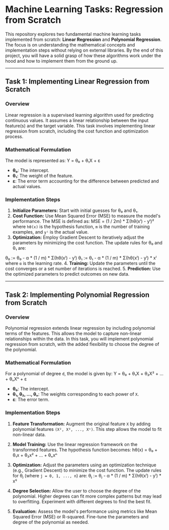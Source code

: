 # Machine Learning Tasks: Regression from Scratch

This repository explores two fundamental machine learning tasks implemented from scratch: **Linear Regression** and **Polynomial Regression**. The focus is on understanding the mathematical concepts and implementation steps without relying on external libraries. By the end of this project, you will have a solid grasp of how these algorithms work under the hood and how to implement them from the ground up.

---

## Task 1: Implementing Linear Regression from Scratch

### Overview
Linear regression is a supervised learning algorithm used for predicting continuous values. It assumes a linear relationship between the input feature(s) and the target variable. This task involves implementing linear regression from scratch, including the cost function and optimization process.

### Mathematical Formulation
The model is represented as: Y = θ₀ + θ₁X + ε

- **θ₀**: The intercept.
- **θ₁**: The weight of the feature.
- **ε**: The error term accounting for the difference between predicted and actual values.

### Implementation Steps
1. **Initialize Parameters:** Start with initial guesses for θ₀ and θ₁.
2. **Cost Function:** Use Mean Squared Error (MSE) to measure the model's performance. The MSE is defined as: MSE = (1 / 2m) * Σ(hθ(xⁱ) - yⁱ)²
where `hθ(x)` is the hypothesis function, `m` is the number of training examples, and `yⁱ` is the actual value.
3. **Optimization:** Employ Gradient Descent to iteratively adjust the parameters by minimizing the cost function. The update rules for θ₀ and θ₁ are:


θ₀ := θ₀ - α * (1 / m) * Σ(hθ(xⁱ) - yⁱ)
θ₁ := θ₁ - α * (1 / m) * Σ(hθ(xⁱ) - yⁱ) * xⁱ
where `α` is the learning rate.
4. **Training:** Update the parameters until the cost converges or a set number of iterations is reached.
5. **Prediction:** Use the optimized parameters to predict outcomes on new data.

---

## Task 2: Implementing Polynomial Regression from Scratch

### Overview
Polynomial regression extends linear regression by including polynomial terms of the features. This allows the model to capture non-linear relationships within the data. In this task, you will implement polynomial regression from scratch, with the added flexibility to choose the degree of the polynomial.

### Mathematical Formulation
For a polynomial of degree `d`, the model is given by: Y = θ₀ + θ₁X + θ₂X² + ... + θₙXⁿ + ε

- **θ₀**: The intercept.
- **θ₁, θ₂, ..., θₙ**: The weights corresponding to each power of `X`.
- **ε**: The error term.

### Implementation Steps
1. **Feature Transformation:** Augment the original feature `X` by adding polynomial features `(X², X³, ..., Xⁿ)`. This step allows the model to fit non-linear data.
2. **Model Training:** Use the linear regression framework on the transformed features. The hypothesis function becomes: hθ(x) = θ₀ + θ₁x + θ₂x² + ... + θₙxⁿ

3. **Optimization:** Adjust the parameters using an optimization technique (e.g., Gradient Descent) to minimize the cost function. The update rules for θⱼ (where `j = 0, 1, ..., n`) are:
θⱼ := θⱼ - α * (1 / m) * Σ(hθ(xⁱ) - yⁱ) * xⁱʲ
4. **Degree Selection:** Allow the user to choose the degree of the polynomial. Higher degrees can fit more complex patterns but may lead to overfitting. Experiment with different degrees to find the best fit.
5. **Evaluation:** Assess the model's performance using metrics like Mean Squared Error (MSE) or R-squared. Fine-tune the parameters and degree of the polynomial as needed.
